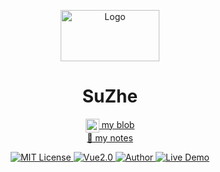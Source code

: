 <p align="center">
  <img src="https://www.gitsu.cn/static/img/shui.png"
        alt="Logo" width="158" height="82" style="max-width: 100%;">
</p>
<h1 align="center">SuZhe</h1>
<p align="center">
  <a href="https://www.gitsu.cn">
    <img align="center" alt="wineSu" width="22px" src="https://www.gitsu.cn/static/img/favicon.ico" />
    my blob
  </a>
  <br />
  <a href="https://blog.csdn.net/susuzhe123">
    🌱 my notes
  </a>
</p>
<p align="center">
    <a href="https://github.com/1042970366/">
        <img src="https://img.shields.io/badge/license-MIT-green" alt="MIT License" />
    </a>
    <a href="https://vuejs.org/">
        <img src="https://img.shields.io/badge/vue.js-2.0-green" alt="Vue2.0">
    </a>
    <a href="https://github.com/1042970366/">
        <img src="https://img.shields.io/badge/author-Tmier-blueviolet" alt="Author">
    </a>
    <a href="https://github.com/1042970366/">
        <img src="https://img.shields.io/badge/?-open--in--browser-blueviolet" alt="Live Demo">
    </a>
</p>
